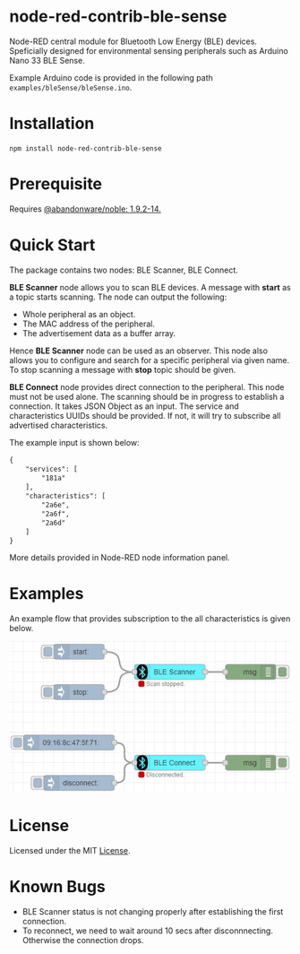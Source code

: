 # node-red-contrib-ble-sense
Node-RED central module for Bluetooth Low Energy (BLE) devices. Speficially designed for environmental sensing peripherals such as Arduino Nano 33 BLE Sense.

Example Arduino code is provided in the following path `examples/bleSense/bleSense.ino`.

# Installation

```
npm install node-red-contrib-ble-sense
```

# Prerequisite

Requires [@abandonware/noble: 1.9.2-14.](https://www.npmjs.com/package/@abandonware/noble)

# Quick Start

The package contains two nodes: BLE Scanner, BLE Connect.

**BLE Scanner** node allows you to scan BLE devices. A message with **start** as a topic starts scanning. The node can output the following:
- Whole peripheral as an object.
- The MAC address of the peripheral.
- The advertisement data as a buffer array.

Hence **BLE Scanner** node can be used as an observer. This node also allows you to configure and search for a specific peripheral via given name.
To stop scanning a message with **stop** topic should be given.

**BLE Connect** node provides direct connection to the peripheral. This node must not be used alone. The scanning should be in progress to establish a connection.
It takes JSON Object as an input. The service and characteristics UUIDs should be provided. If not, it will try to subscribe all advertised characteristics.

The example input is shown below: 
```
{
    "services": [
        "181a"
    ],
    "characteristics": [
        "2a6e",
        "2a6f",
        "2a6d"
    ]
}
```

More details provided in Node-RED node information panel.

# Examples

An example flow that provides subscription to the all characteristics is given below.

<img src="images/exampleFlow2.png"></img>

# License

Licensed under the MIT [License](LICENSE).

# Known Bugs

- BLE Scanner status is not changing properly after establishing the first connection.
- To reconnect, we need to wait around 10 secs after disconnnecting. Otherwise the connection drops.
